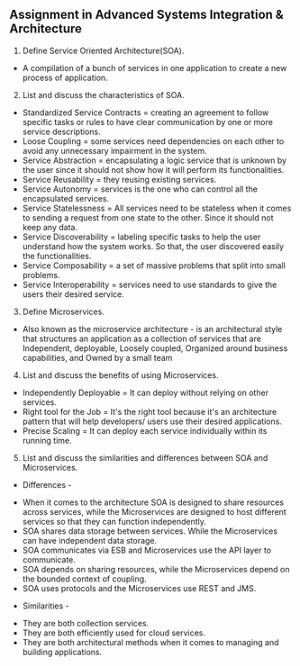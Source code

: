 ## Assignment in Advanced Systems Integration & Architecture
1. Define Service Oriented Architecture(SOA).
* A compilation of a bunch of services in one application to create a new process of application.

2. List and discuss the characteristics of SOA.
* Standardized Service Contracts = creating an agreement to follow specific tasks or rules to have clear communication by one or more service descriptions.
* Loose Coupling = some services need dependencies on each other to avoid any unnecessary impairment in the system.
* Service Abstraction = encapsulating a logic service that is unknown by the user since it should not show how it will perform its functionalities.
* Service Reusability = they reusing existing services.
* Service Autonomy = services is the one who can control all the encapsulated services.
* Service Statelessness = All services need to be stateless when it comes to sending a request from one state to the other. Since it should not keep any data.
* Service Discoverability = labeling specific tasks to help the user understand how the system works. So that, the user discovered easily the functionalities.
* Service Composability = a set of massive problems that split into small problems.
* Service Interoperability = services need to use standards to give the users their desired service.

3. Define Microservices.
* Also known as the microservice architecture - is an architectural style that structures an application as a collection of services that are Independent, deployable, Loosely coupled, Organized around business capabilities, and Owned by a small team

4. List and discuss the benefits of using Microservices.
* Independently Deployable = It can deploy without relying on other services.
* Right tool for the Job = It's the right tool because it's an architecture pattern that will help developers/ users use their desired applications. 
* Precise Scaling = It can deploy each service individually within its running time.

5. List and discuss the similarities and differences between SOA and Microservices.
- Differences - 
* When it comes to the architecture SOA is designed to share resources across services, while the Microservices are designed to host different services so that they can function independently.
* SOA shares data storage between services. While the Microservices can have independent data storage.
* SOA communicates via ESB and Microservices use the API layer to communicate.
* SOA depends on sharing resources, while the Microservices depend on the bounded context of coupling.
* SOA uses protocols and the Microservices use REST and JMS.

- Similarities - 
* They are both collection services.
* They are both efficiently used for cloud services.
* They are both architectural methods when it comes to managing and building applications.
